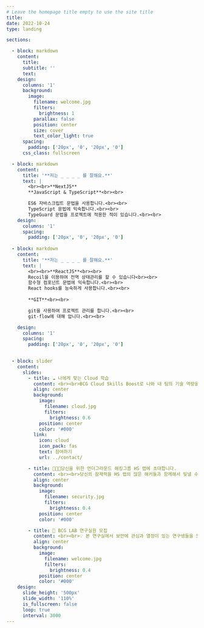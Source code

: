 ```yaml
---
# Leave the homepage title empty to use the site title
title:
date: 2022-10-24
type: landing

sections:

  - block: markdown
    content:
      title:
      subtitle: ''
      text:
    design:
      columns: '1'
      background:
        image: 
          filename: welcome.jpg
          filters:
            brightness: 1
          parallax: false
          position: center
          size: cover
          text_color_light: true
      spacing:
        padding: ['20px', '0', '20px', '0']
      css_class: fullscreen

  - block: markdown
    content:
      title: '**저는 _ _ _ _ 를 잘해요.**'
      text: |
        <br><br>**NextJS**
        **JavaScript & TypeScript**<br><br>

        ES6 자바스크립트 문법을 사용합니다.<br><br>
        TypeScript 문법에 익숙합니다.<br><br>
        TypeGuard 문법을 프로젝트에 적용한 적이 있습니다.<br><br>
    design:
      columns: '1'
      spacing:
        padding: ['20px', '0', '20px', '0']
  
  - block: markdown
    content:
      title: '**저는 _ _ _ _ 를 잘해요.**'
      text: |
        <br><br>**ReactJS**<br><br>
        Recoil을 이용하여 전역 상태관리를 할 수 있습니다<br><br>
        함수형 컴포넌트 문법에 익숙합니다.<br><br>
        React hooks를 능숙하게 사용합니다.<br><br>
        
        **GIT**<br><br>

        git을 사용하여 프로젝트 관리를 합니다.<br><br>
        git-flow에 대해 압니다.<br><br>

    design:
      columns: '1'
      spacing:
        padding: ['20px', '0', '20px', '0']

  
  - block: slider
    content:
      slides:
        - title: ☁️ 나에게 맞는 Cloud 학습
          content: <br><br>BCG Cloud Skills Boost로 나와 내 팀의 기술 역량을 높이세요.
          align: center
          background:
            image:
              filename: cloud.jpg
              filters:
                brightness: 0.6
            position: center
            color: '#000'
          link:
            icon: cloud
            icon_pack: fas
            text: 참여하기
            url: ../contact/

        - title: 👨🏻‍💻당신을 위한 언더그라운드 해킹그룹 HS 랩에 초대합니다.
          content: <br><br>당신의 잠재력을 HS 랩의 많은 해커들과 함께해서 빛낼 수 있습니다.
          align: center
          background:
            image:
              filename: security.jpg
              filters:
                brightness: 0.4
            position: center
            color: '#000'

        - title: 🔐 BCG LAB 연구실원 모집
          content: <br><br>💡 본 연구실에서 보안에 관심과 열정이 있는 연구생들을 모집합니다.
          align: center
          background:
            image:
              filename: welcome.jpg
              filters:
                brightness: 0.4
            position: center
            color: '#000'
    design:
      slide_height: '500px'
      slide_width: '110%'
      is_fullscreen: false
      loop: true
      interval: 3000
---
```

